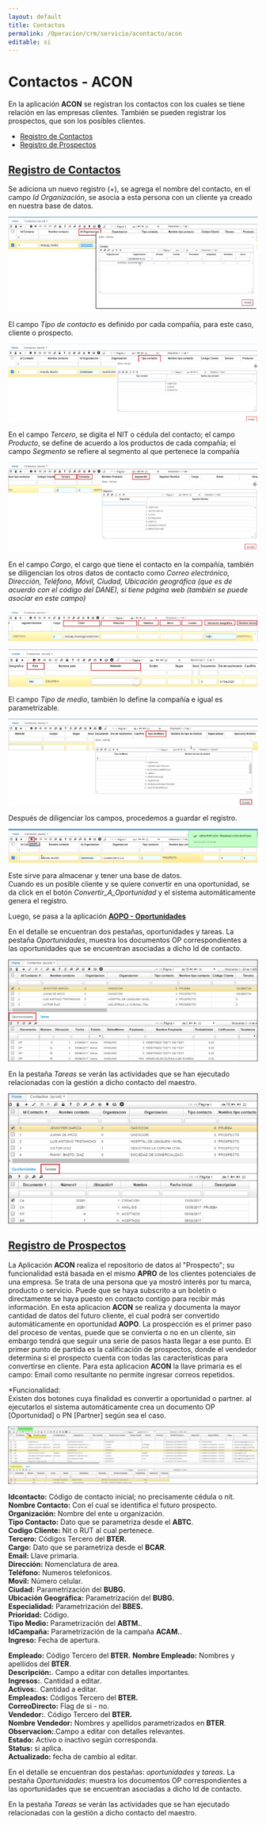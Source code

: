 ```yaml
---
layout: default
title: Contactos
permalink: /Operacion/crm/servicio/acontacto/acon
editable: si
---
```


# Contactos - ACON

En la aplicación **ACON** se registran los contactos con los cuales se tiene relación en las empresas clientes.  También se pueden registrar los prospectos, que son los posibles clientes.


* [Registro de Contactos](http://docs.oasiscom.com/Operacion/crm/servicio/acontacto/acon#registro-de-contactos)
* [Registro de Prospectos](http://docs.oasiscom.com/Operacion/crm/servicio/acontacto/acon#registro-de-prospectos)



## [Registro de Contactos](http://docs.oasiscom.com/Operacion/crm/servicio/acontacto/acon#registro-de-contactos)

Se adiciona un nuevo registro (+), se agrega el nombre del contacto, en el campo _Id Organización_, se asocia a esta persona con un cliente ya creado en nuestra base de datos.  

![](acon4.png)

El campo _Tipo de contacto_ es definido por cada compañía, para este caso, cliente o prospecto.  

![](acon5.png)  

En el campo _Tercero_, se digita el NIT o cédula del contacto; el campo _Producto_, se define de acuerdo a los productos de cada compañía; el campo _Segmento_ se refiere al segmento al que pertenece la compañía  

![](acon6.png)  

En el campo _Cargo_, el cargo que tiene el contacto en la compañía, también se diligencian los otros datos de contacto como _Correo electrónico, Dirección, Teléfono, Móvil, Ciudad, Ubicación geográfica (que es de acuerdo con el código del DANE), si tiene página web (también se puede asociar en este campo)_  

![](acon7.png)  

![](acon8.png)  

El campo _Tipo de medio_, también lo define la compañía e igual es parametrizable.  

![](acon9.png)  

Después de diligenciar los campos, procedemos a guardar el registro.  

![](acon10.png)  

Este sirve para almacenar y tener una base de datos.   
Cuando es un posible cliente y se quiere convertir en una oportunidad, se da click en el botón _Convertir_A_Oportunidad_ y el sistema automáticamente genera el registro.  

Luego, se pasa a la aplicación [**AOPO - Oportunidades**](http://docs.oasiscom.com/Operacion/crm/venta/aoportunidad/aopo)

En el detalle se encuentran dos pestañas, oportunidades y tareas. La pestaña _Oportunidades_, muestra los documentos OP correspondientes a las oportunidades que se encuentran asociadas a dicho Id de contacto.  

![](acon.png)

En la pestaña _Tareas_ se verán las actividades que se han ejecutado relacionadas con la gestión a dicho contacto del maestro.  

![](acon1.png)


## [Registro de Prospectos](http://docs.oasiscom.com/Operacion/crm/servicio/acontacto/acon#registro-de-prospectos)

La Aplicación **ACON** realiza el repositorio de datos al "Prospecto"; su funcionalidad está basada en el mismo **APRO**  de los clientes potenciales de una empresa. Se trata de una persona que ya mostró interés por tu marca, producto o servicio. Puede que se haya subscrito a un boletín o directamente se haya puesto en contacto contigo para recibir más información. En esta aplicacion **ACON** se realiza y documenta la mayor cantidad de datos del futuro cliente, el cual podrá ser convertido automáticamente en oportunidad **AOPO**.
La prospección es el primer paso del proceso de ventas, puede que se convierta o no en un cliente, sin embargo tendrá que seguir una serie de pasos hasta llegar a ese punto. El primer punto de partida es la calificación de prospectos, donde el vendedor determina si el prospecto cuenta con todas las características para convertirse en cliente.
Para esta aplicacion **ACON** la llave primaria es el campo: Email como resultante no permite ingresar correos repetidos.

*Funcionalidad:  
Existen dos botones cuya finalidad es convertir a oportunidad o partner.
al ejecutarlos el sistema automáticamente crea un documento OP [Oportunidad] o PN [Partner] según sea el caso.


![](acon3.png)

**Idcontacto:** Código de contacto inicial; no precisamente cédula o nit.  
**Nombre Contacto:** Con el cual se identifica el futuro prospecto.  
**Organización:** Nombre del ente u organización.  
**Tipo Contacto:** Dato que se parametriza desde el **ABTC**.  
**Codigo Cliente:** Nit o RUT al cual pertenece.  
**Tercero:**  Códigos Tercero del **BTER.**  
**Cargo:** Dato que se parametriza desde el **BCAR**.  
**Email:** Llave primaria.  
**Dirección:** Nomenclatura de area.  
**Teléfono:** Numeros telefonicos.  
**Movil:** Número celular.  
**Ciudad:** Parametrización del **BUBG.**  
**Ubicación Geográfica:** Parametrización del **BUBG.**  
**Especialidad:** Parametrización del **BBES.**  
**Prioridad:** Código.  
**Tipo Medio:** Parametrización del **ABTM.**.  
**IdCampaña:** Parametrización de la campaña **ACAM.**.  
**Ingreso:** Fecha de apertura.  



**Empleado:**  Código Tercero del **BTER.**
**Nombre Empleado:** Nombres y apellidos del **BTER**.  
**Descripción:**.  Campo a editar con detalles importantes.  
**Ingresos:**.  Cantidad a editar.  
**Activos:**.  Cantidad a editar.  
**Empleados:**  Códigos Tercero del **BTER.**  
**CorreoDirecto:** Flag de si - no.  
**Vendedor:**.  Código Tercero del **BTER.**  
**Nombre Vendedor:**  Nombres y apellidos parametrizados en **BTER**.  
**Observacion:**.Campo a editar con detalles relevantes.  
**Estado:** Activo o inactivo según corresponda.  
**Status:** si aplica.  
**Actualizado:** fecha de cambio al editar.  

En el detalle se encuentran dos pestañas: _oportunidades_ y _tareas_. La pestaña _Oportunidades_: muestra los documentos OP correspondientes a las oportunidades que se encuentran asociadas a dicho Id de contacto.  

En la pestaña  _Tareas_ se verán las actividades que se han ejecutado relacionadas con la gestión a dicho contacto del maestro.  